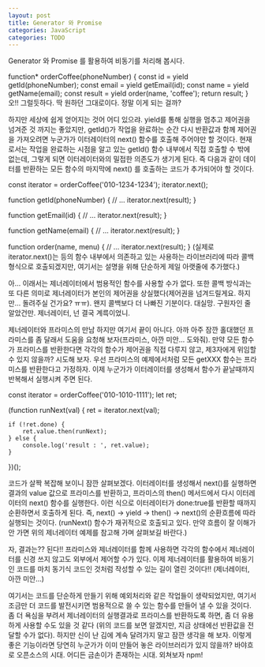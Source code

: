 ```yaml
---
layout: post
title: Generator 와 Promise
categories: JavaScript
categories: TODO
---
```


Generator 와 Promise 를 활용하여 비동기를 처리해 봅시다.


function* orderCoffee(phoneNumber) {
    const id = yield getId(phoneNumber);
    const email = yield getEmail(id);
    const name = yield getName(email);
    const result = yield order(name, 'coffee');
    return result;
}
오!! 그럴듯하다. 딱 원하던 그대로이다. 정말 이게 되는 걸까?

하지만 세상에 쉽게 얻어지는 것어 어디 있으랴. yield를 통해 실행을 멈추고 제어권을 넘겨준 것 까지는 좋았지만, getId()가 작업을 완료하는 순간 다시 반환값과 함께 제어권을 가져오려면 누군가가 이터레이터의 next() 함수를 호출해 주어야만 할 것이다. 현재로서는 작업을 완료하는 시점을 알고 있는 getId() 함수 내부에서 직접 호출할 수 밖에 없는데, 그렇게 되면 이터레이터와의 밀접한 의존도가 생기게 된다. 즉 다음과 같이 데이터를 반환하는 모든 함수의 마지막에 next() 를 호출하는 코드가 추가되어야 할 것이다.

const iterator = orderCoffee('010-1234-1234');
iterator.next();

function getId(phoneNumber) {
    // …
    iterator.next(result);
}

function getEmail(id) {
    // …
    iterator.next(result);
}

function getName(email) {
    // …
    iterator.next(result);
}

function order(name, menu) {
    // …
    iterator.next(result);
}
(실제로 iterator.next()는 등의 함수 내부에서 의존하고 있는 사용하는 라이브러리에 따라 콜백 형식으로 호출되겠지만, 여기서는 설명을 위해 단순하게 제일 아랫줄에 추가했다.)

아… 이래서는 제너레이터에서 범용적인 함수를 사용할 수가 없다. 또한 콜백 방식과는 또 다른 의미로 제너레이터가 본인의 제어권을 상실했다(제어권을 넘겨드릴게요. 하지만… 돌려주실 건가요? ㅠㅠ). 왠지 콜백보다 더 나빠진 기분이다. 대실망. 구원자인 줄 알았건만. 제너레이터, 넌 결국 계륵이었니.

제너레이터와 프라미스의 만남
하지만 여기서 끝이 아니다. 아까 아주 잠깐 홀대했던 프라미스를 좀 달래서 도움을 요청해 보자(프라미스, 아깐 미안… 도와줘). 만약 모든 함수가 프라미스를 반환한다면 각각의 함수가 제어권을 직접 다루지 않고, 제3자에게 위임할 수 있지 않을까? 시도해 보자. 우선 프라미스의 예제에서처럼 모든 getXXX 함수는 프라미스를 반환한다고 가정하자. 이제 누군가가 이터레이터를 생성해서 함수가 끝날때까지 반복해서 실행시켜 주면 된다.

const iterator = orderCoffee('010-1010-1111');
let ret;

(function runNext(val) {
    ret = iterator.next(val);

    if (!ret.done) {
        ret.value.then(runNext);
    } else {
        console.log('result : ', ret.value);
    }
})();

코드가 살짝 복잡해 보이니 잠깐 살펴보겠다. 이터레이터를 생성해서 next()를 실행하면 결과의 value 값으로 프라미스를 반환하고, 프라미스의 then() 메서드에서 다시 이터레이터의 next() 함수를 실행한다. 이런 식으로 이터레이터가 done:true를 반환할 때까지 순환하면서 호출하게 된다. 즉,  next() -> yield -> then() -> next()의 순환흐름에 따라 실행되는 것이다.
(runNext() 함수가 재귀적으로 호출되고 있다. 만약 흐름이 잘 이해가 안 가면 위의 제너레이터 예제를 참고해 가며 살펴보길 바란다.)

자, 결과는?? 된다!! 프라미스와 제너레이터를 함께 사용하면 각각의 함수에서 제너레이터를 신경 쓰지 않고도 외부에서 제어할 수가 있다. 이제 제너레이터를 활용하여 비동기인 코드를 마치 동기식 코드인 것처럼 작성할 수 있는 길이 열린 것이다!! (제너레이터, 아깐 미안…)

여기서는 코드를 단순하게 만들기 위해 예외처리와 같은 작업들이 생략되었지만, 여기서 조금만 더 코드를 발전시키면 범용적으로 쓸 수 있는 함수를 만들어 낼 수 있을 것이다. 좀 더 욕심을 부려서 제너레이터의 실행결과로 프라미스를 반환하도록 하면, 좀 더 유용하게 사용할 수도 있을 것 같다 (위의 코드를 보면 알겠지만, 지금 상태에선 반환값을 전달할 수가 없다). 하지만 신이 난 김에 계속 달려가지 말고 잠깐 생각을 해 보자. 이렇게 좋은 기능이라면 당연히 누군가가 이미 만들어 놓은 라이브러리가 있지 않을까? 바야흐로 오픈소스의 시대. 어디든 금손이가 존재하는 시대. 외쳐보자 npm!